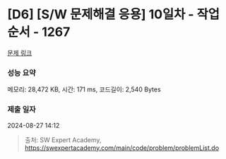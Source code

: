 # [D6] [S/W 문제해결 응용] 10일차 - 작업순서 - 1267 

[문제 링크](https://swexpertacademy.com/main/code/problem/problemDetail.do?contestProbId=AV18TrIqIwUCFAZN) 

### 성능 요약

메모리: 28,472 KB, 시간: 171 ms, 코드길이: 2,540 Bytes

### 제출 일자

2024-08-27 14:12



> 출처: SW Expert Academy, https://swexpertacademy.com/main/code/problem/problemList.do